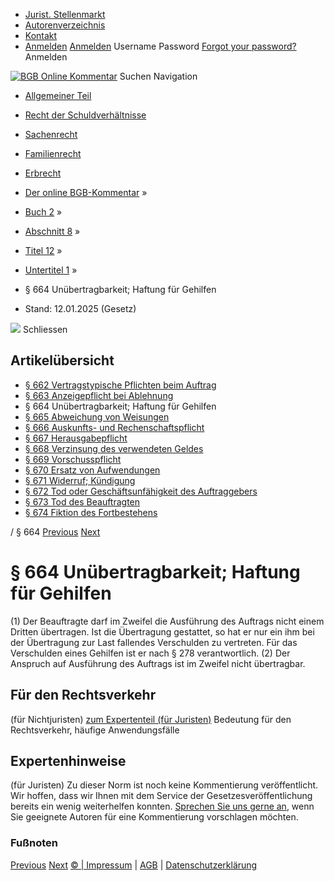   * [Jurist. Stellenmarkt](https://bgb.kommentar.de/Buch-2/Abschnitt-8/Titel-12/Untertitel-1/</job-board> "Jurist. Stellenmarkt")
  * [Autorenverzeichnis](https://bgb.kommentar.de/Buch-2/Abschnitt-8/Titel-12/Untertitel-1/</Autorenverzeichnis> "Autorenverzeichnis")
  * [Kontakt](https://bgb.kommentar.de/Buch-2/Abschnitt-8/Titel-12/Untertitel-1/</Kontakt>)
  * [Anmelden](https://bgb.kommentar.de/Buch-2/Abschnitt-8/Titel-12/Untertitel-1/<#login> "show login form") [Anmelden](https://bgb.kommentar.de/Buch-2/Abschnitt-8/Titel-12/Untertitel-1/<#> "hide login form") Username Password
[Forgot your password?](https://bgb.kommentar.de/Buch-2/Abschnitt-8/Titel-12/Untertitel-1/</user/forgotpassword>) Anmelden 


[![BGB Online Kommentar](https://bgb.kommentar.de/extension/bgb/design/bgb/images/logo.png)](https://bgb.kommentar.de/Buch-2/Abschnitt-8/Titel-12/Untertitel-1/</> "BGB Online Kommentar")
Suchen
Navigation
  * [Allgemeiner Teil](https://bgb.kommentar.de/Buch-2/Abschnitt-8/Titel-12/Untertitel-1/</Buch-1>)
  * [Recht der Schuldverhältnisse](https://bgb.kommentar.de/Buch-2/Abschnitt-8/Titel-12/Untertitel-1/</Buch-2>)
  * [Sachenrecht](https://bgb.kommentar.de/Buch-2/Abschnitt-8/Titel-12/Untertitel-1/</Buch-3>)
  * [Familienrecht](https://bgb.kommentar.de/Buch-2/Abschnitt-8/Titel-12/Untertitel-1/</Buch-4>)
  * [Erbrecht](https://bgb.kommentar.de/Buch-2/Abschnitt-8/Titel-12/Untertitel-1/</Buch-5>)


  * [Der online BGB-Kommentar](https://bgb.kommentar.de/Buch-2/Abschnitt-8/Titel-12/Untertitel-1/</>) »
  * [Buch 2](https://bgb.kommentar.de/Buch-2/Abschnitt-8/Titel-12/Untertitel-1/</Buch-2>) »
  * [Abschnitt 8](https://bgb.kommentar.de/Buch-2/Abschnitt-8/Titel-12/Untertitel-1/</Buch-2/Abschnitt-8>) »
  * [Titel 12](https://bgb.kommentar.de/Buch-2/Abschnitt-8/Titel-12/Untertitel-1/</Buch-2/Abschnitt-8/Titel-12>) »
  * [Untertitel 1](https://bgb.kommentar.de/Buch-2/Abschnitt-8/Titel-12/Untertitel-1/</Buch-2/Abschnitt-8/Titel-12/Untertitel-1>) »
  * § 664 Unübertragbarkeit; Haftung für Gehilfen 
  * Stand: 12.01.2025 (Gesetz) 


![](https://vg01.met.vgwort.de/na/1c9909529ead4f509072c06d9081a7d5)
Schliessen 
## Artikelübersicht
  * [ § 662 Vertragstypische Pflichten beim Auftrag ](https://bgb.kommentar.de/Buch-2/Abschnitt-8/Titel-12/Untertitel-1/</Buch-2/Abschnitt-8/Titel-12/Untertitel-1/Vertragstypische-Pflichten-beim-Auftrag>)
  * [ § 663 Anzeigepflicht bei Ablehnung ](https://bgb.kommentar.de/Buch-2/Abschnitt-8/Titel-12/Untertitel-1/</Buch-2/Abschnitt-8/Titel-12/Untertitel-1/Anzeigepflicht-bei-Ablehnung>)
  * § 664 Unübertragbarkeit; Haftung für Gehilfen 
  * [ § 665 Abweichung von Weisungen ](https://bgb.kommentar.de/Buch-2/Abschnitt-8/Titel-12/Untertitel-1/</Buch-2/Abschnitt-8/Titel-12/Untertitel-1/Abweichung-von-Weisungen>)
  * [ § 666 Auskunfts- und Rechenschaftspflicht ](https://bgb.kommentar.de/Buch-2/Abschnitt-8/Titel-12/Untertitel-1/</Buch-2/Abschnitt-8/Titel-12/Untertitel-1/Auskunfts-und-Rechenschaftspflicht>)
  * [ § 667 Herausgabepflicht ](https://bgb.kommentar.de/Buch-2/Abschnitt-8/Titel-12/Untertitel-1/</Buch-2/Abschnitt-8/Titel-12/Untertitel-1/Herausgabepflicht>)
  * [ § 668 Verzinsung des verwendeten Geldes ](https://bgb.kommentar.de/Buch-2/Abschnitt-8/Titel-12/Untertitel-1/</Buch-2/Abschnitt-8/Titel-12/Untertitel-1/Verzinsung-des-verwendeten-Geldes>)
  * [ § 669 Vorschusspflicht ](https://bgb.kommentar.de/Buch-2/Abschnitt-8/Titel-12/Untertitel-1/</Buch-2/Abschnitt-8/Titel-12/Untertitel-1/Vorschusspflicht>)
  * [ § 670 Ersatz von Aufwendungen ](https://bgb.kommentar.de/Buch-2/Abschnitt-8/Titel-12/Untertitel-1/</Buch-2/Abschnitt-8/Titel-12/Untertitel-1/Ersatz-von-Aufwendungen>)
  * [ § 671 Widerruf; Kündigung ](https://bgb.kommentar.de/Buch-2/Abschnitt-8/Titel-12/Untertitel-1/</Buch-2/Abschnitt-8/Titel-12/Untertitel-1/Widerruf-Kuendigung>)
  * [ § 672 Tod oder Geschäftsunfähigkeit des Auftraggebers ](https://bgb.kommentar.de/Buch-2/Abschnitt-8/Titel-12/Untertitel-1/</Buch-2/Abschnitt-8/Titel-12/Untertitel-1/Tod-oder-Geschaeftsunfaehigkeit-des-Auftraggebers>)
  * [ § 673 Tod des Beauftragten ](https://bgb.kommentar.de/Buch-2/Abschnitt-8/Titel-12/Untertitel-1/</Buch-2/Abschnitt-8/Titel-12/Untertitel-1/Tod-des-Beauftragten>)
  * [ § 674 Fiktion des Fortbestehens ](https://bgb.kommentar.de/Buch-2/Abschnitt-8/Titel-12/Untertitel-1/</Buch-2/Abschnitt-8/Titel-12/Untertitel-1/Fiktion-des-Fortbestehens>)


/ § 664 
[Previous](https://bgb.kommentar.de/Buch-2/Abschnitt-8/Titel-12/Untertitel-1/</Buch-2/Abschnitt-8/Titel-12/Untertitel-1/Anzeigepflicht-bei-Ablehnung> "§ 663 Anzeigepflicht bei Ablehnung") [Next](https://bgb.kommentar.de/Buch-2/Abschnitt-8/Titel-12/Untertitel-1/</Buch-2/Abschnitt-8/Titel-12/Untertitel-1/Abweichung-von-Weisungen> "§ 665 Abweichung von Weisungen")
# § 664 Unübertragbarkeit; Haftung für Gehilfen
(1) Der Beauftragte darf im Zweifel die Ausführung des Auftrags nicht einem Dritten übertragen. Ist die Übertragung gestattet, so hat er nur ein ihm bei der Übertragung zur Last fallendes Verschulden zu vertreten. Für das Verschulden eines Gehilfen ist er nach § 278 verantwortlich.
(2) Der Anspruch auf Ausführung des Auftrags ist im Zweifel nicht übertragbar.
## Für den Rechtsverkehr 
(für Nichtjuristen)
[zum Expertenteil (für Juristen)](https://bgb.kommentar.de/Buch-2/Abschnitt-8/Titel-12/Untertitel-1/<#expertenhinweise>)
Bedeutung für den Rechtsverkehr, häufige Anwendungsfälle
## Expertenhinweise
(für Juristen)
Zu dieser Norm ist noch keine Kommentierung veröffentlicht. Wir hoffen, dass wir Ihnen mit dem Service der Gesetzesveröffentlichung bereits ein wenig weiterhelfen konnten. [Sprechen Sie uns gerne an](https://bgb.kommentar.de/Buch-2/Abschnitt-8/Titel-12/Untertitel-1/</Kontakt>), wenn Sie geeignete Autoren für eine Kommentierung vorschlagen möchten. 
### Fußnoten
[Previous](https://bgb.kommentar.de/Buch-2/Abschnitt-8/Titel-12/Untertitel-1/</Buch-2/Abschnitt-8/Titel-12/Untertitel-1/Anzeigepflicht-bei-Ablehnung> "§ 663 Anzeigepflicht bei Ablehnung") [Next](https://bgb.kommentar.de/Buch-2/Abschnitt-8/Titel-12/Untertitel-1/</Buch-2/Abschnitt-8/Titel-12/Untertitel-1/Abweichung-von-Weisungen> "§ 665 Abweichung von Weisungen")
[© | Impressum](https://bgb.kommentar.de/Buch-2/Abschnitt-8/Titel-12/Untertitel-1/</Kontakt>) | [AGB](https://bgb.kommentar.de/Buch-2/Abschnitt-8/Titel-12/Untertitel-1/</AGB>) | [Datenschutzerklärung](https://bgb.kommentar.de/Buch-2/Abschnitt-8/Titel-12/Untertitel-1/</Datenschutzerklaerung-fuer-Leser>)

